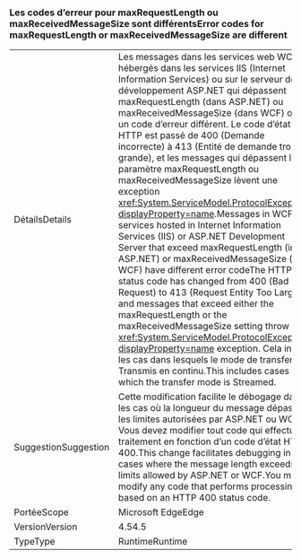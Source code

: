 ### <a name="error-codes-for-maxrequestlength-or-maxreceivedmessagesize-are-different"></a><span data-ttu-id="f20b7-101">Les codes d’erreur pour maxRequestLength ou maxReceivedMessageSize sont différents</span><span class="sxs-lookup"><span data-stu-id="f20b7-101">Error codes for maxRequestLength or maxReceivedMessageSize are different</span></span>

|   |   |
|---|---|
|<span data-ttu-id="f20b7-102">Détails</span><span class="sxs-lookup"><span data-stu-id="f20b7-102">Details</span></span>|<span data-ttu-id="f20b7-103">Les messages dans les services web WCF hébergés dans les services IIS (Internet Information Services) ou sur le serveur de développement ASP.NET qui dépassent maxRequestLength (dans ASP.NET) ou maxReceivedMessageSize (dans WCF) ont un code d’erreur différent. Le code d’état HTTP est passé de 400 (Demande incorrecte) à 413 (Entité de demande trop grande), et les messages qui dépassent le paramètre maxRequestLength ou maxReceivedMessageSize lèvent une exception <xref:System.ServiceModel.ProtocolException?displayProperty=name>.</span><span class="sxs-lookup"><span data-stu-id="f20b7-103">Messages in WCF web services hosted in Internet Information Services (IIS) or ASP.NET Development Server that exceed maxRequestLength (in ASP.NET) or maxReceivedMessageSize (in WCF) have different error codeThe HTTP status code has changed from 400 (Bad Request) to 413 (Request Entity Too Large), and messages that exceed either the maxRequestLength or the maxReceivedMessageSize setting throw a <xref:System.ServiceModel.ProtocolException?displayProperty=name> exception.</span></span> <span data-ttu-id="f20b7-104">Cela inclut les cas dans lesquels le mode de transfert est Transmis en continu.</span><span class="sxs-lookup"><span data-stu-id="f20b7-104">This includes cases in which the transfer mode is Streamed.</span></span>|
|<span data-ttu-id="f20b7-105">Suggestion</span><span class="sxs-lookup"><span data-stu-id="f20b7-105">Suggestion</span></span>|<span data-ttu-id="f20b7-106">Cette modification facilite le débogage dans les cas où la longueur du message dépasse les limites autorisées par ASP.NET ou WCF. Vous devez modifier tout code qui effectue un traitement en fonction d’un code d’état HTTP 400.</span><span class="sxs-lookup"><span data-stu-id="f20b7-106">This change facilitates debugging in cases where the message length exceeds the limits allowed by ASP.NET or WCF.You must modify any code that performs processing based on an HTTP 400 status code.</span></span>|
|<span data-ttu-id="f20b7-107">Portée</span><span class="sxs-lookup"><span data-stu-id="f20b7-107">Scope</span></span>|<span data-ttu-id="f20b7-108">Microsoft Edge</span><span class="sxs-lookup"><span data-stu-id="f20b7-108">Edge</span></span>|
|<span data-ttu-id="f20b7-109">Version</span><span class="sxs-lookup"><span data-stu-id="f20b7-109">Version</span></span>|<span data-ttu-id="f20b7-110">4.5</span><span class="sxs-lookup"><span data-stu-id="f20b7-110">4.5</span></span>|
|<span data-ttu-id="f20b7-111">Type</span><span class="sxs-lookup"><span data-stu-id="f20b7-111">Type</span></span>|<span data-ttu-id="f20b7-112">Runtime</span><span class="sxs-lookup"><span data-stu-id="f20b7-112">Runtime</span></span>|

